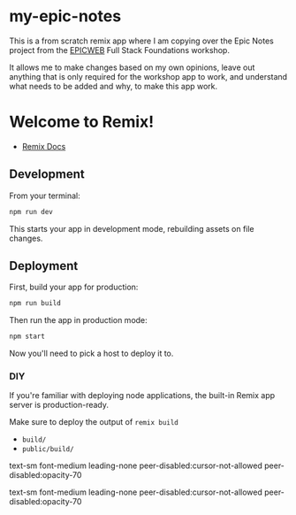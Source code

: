 # my-epic-notes

This is a from scratch remix app where I am copying over the Epic Notes project
from the [EPICWEB](https://www.epicweb.dev/workshops) Full Stack Foundations
workshop.

It allows me to make changes based on my own opinions, leave out anything that
is only required for the workshop app to work, and understand what needs to be
added and why, to make this app work.

# Welcome to Remix!

- [Remix Docs](https://remix.run/docs)

## Development

From your terminal:

```sh
npm run dev
```

This starts your app in development mode, rebuilding assets on file changes.

## Deployment

First, build your app for production:

```sh
npm run build
```

Then run the app in production mode:

```sh
npm start
```

Now you'll need to pick a host to deploy it to.

### DIY

If you're familiar with deploying node applications, the built-in Remix app
server is production-ready.

Make sure to deploy the output of `remix build`

- `build/`
- `public/build/`

text-sm font-medium leading-none peer-disabled:cursor-not-allowed
peer-disabled:opacity-70

text-sm font-medium leading-none peer-disabled:cursor-not-allowed
peer-disabled:opacity-70
